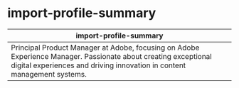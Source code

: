 # import-profile-summary

| import-profile-summary |
|------------------------|
| Principal Product Manager at Adobe, focusing on Adobe Experience Manager. Passionate about creating exceptional digital experiences and driving innovation in content management systems. |
